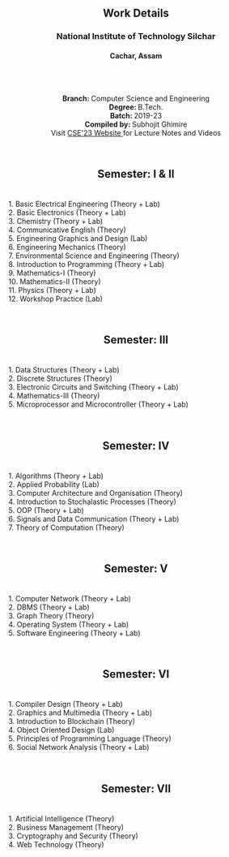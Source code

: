 <h2> <p align='center'> Work Details </p> </h2>
<h3> <p align='center'> National Institute of Technology Silchar </p> </h3>
<h4> <p align='center'> Cachar, Assam </p> </h4>
<br>
<p align='center'> 
  <br> <b> Branch: </b> Computer Science and Engineering
  <br> <b> Degree: </b> B.Tech.
  <br> <b> Batch: </b> 2019-23
  <br> <b> Compiled by: </b> Subhojit Ghimire
  <br> Visit <a href="https://sites.google.com/view/nitscse23/materials"> CSE'23 Website </a> for Lecture Notes and Videos
</p>
<br>
<h2> <p align='center'> Semester: I & II </p> </h2>
<p>
  <br> 1. Basic Electrical Engineering (Theory + Lab)
  <br> 2. Basic Electronics (Theory + Lab)
  <br> 3. Chemistry (Theory + Lab)
  <br> 4. Communicative English (Theory)
  <br> 5. Engineering Graphics and Design (Lab)
  <br> 6. Engineering Mechanics (Theory)
  <br> 7. Environmental Science and Engineering (Theory)
  <br> 8. Introduction to Programming (Theory + Lab)
  <br> 9. Mathematics-I (Theory)
  <br> 10. Mathematics-II (Theory)
  <br> 11. Physics (Theory + Lab)
  <br> 12. Workshop Practice (Lab)
</p>
<br>
<h2> <p align='center'> Semester: III </p> </h2>
<p>
  <br> 1. Data Structures (Theory + Lab)
  <br> 2. Discrete Structures (Theory)
  <br> 3. Electronic Circuits and Switching (Theory + Lab)
  <br> 4. Mathematics-III (Theory)
  <br> 5. Microprocessor and Microcontroller (Theory + Lab)
</p>
<br>
<h2> <p align='center'> Semester: IV </p> </h2>
<p>
  <br> 1. Algorithms (Theory + Lab)
  <br> 2. Applied Probability (Lab)
  <br> 3. Computer Architecture and Organisation (Theory)
  <br> 4. Introduction to Stochalastic Processes (Theory)
  <br> 5. OOP (Theory + Lab)
  <br> 6. Signals and Data Communication (Theory + Lab)
  <br> 7. Theory of Computation (Theory)
</p>
<br>
<h2> <p align='center'> Semester: V </p> </h2>
<p>
  <br> 1. Computer Network (Theory + Lab)
  <br> 2. DBMS (Theory + Lab)
  <br> 3. Graph Theory (Theory)
  <br> 4. Operating System (Theory + Lab)
  <br> 5. Software Engineering (Theory + Lab)
</p>
<br>
<h2> <p align='center'> Semester: VI </p> </h2>
<p>
  <br> 1. Compiler Design (Theory + Lab)
  <br> 2. Graphics and Multimedia (Theory + Lab)
  <br> 3. Introduction to Blockchain (Theory)
  <br> 4. Object Oriented Design (Lab)
  <br> 5. Principles of Programming Language (Theory)
  <br> 6. Social Network Analysis (Theory + Lab)
</p>
<br>
<h2> <p align='center'> Semester: VII </p> </h2>
<p>
  <br> 1. Artificial Intelligence (Theory)
  <br> 2. Business Management (Theory)
  <br> 3. Cryptography and Security (Theory)
  <br> 4. Web Technology (Theory)
</p>
